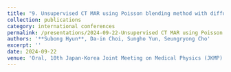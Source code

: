 ```yaml
---
title: "9. Unsupervised CT MAR using Poisson blending method with diffusion prior in sinogram domain"
collection: publications
category: international conferences
permalink: /presentations/2024-09-22-Unsupervised CT MAR using Poisson blending method wi
authors: '**Subong Hyun**, Da-in Choi, Sungho Yun, Seungryong Cho'
excerpt: ''
date: 2024-09-22
venue: 'Oral, 10th Japan-Korea Joint Meeting on Medical Physics (JKMP)'
---
```

